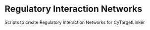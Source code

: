 Regulatory Interaction Networks
============

Scripts to create Regulatory Interaction Networks for CyTargetLinker
